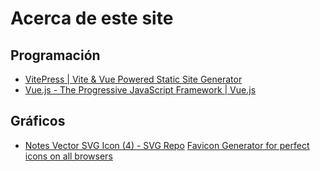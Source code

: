 # Acerca de este site

## Programación

- [VitePress | Vite & Vue Powered Static Site Generator](https://vitepress.dev/)
- [Vue.js - The Progressive JavaScript Framework | Vue.js](https://vuejs.org/)

## Gráficos

- [Notes Vector SVG Icon (4) - SVG Repo](https://www.svgrepo.com/svg/14796/notes)
[Favicon Generator for perfect icons on all browsers](https://realfavicongenerator.net/)